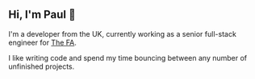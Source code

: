 ## Hi, I'm Paul 👋

I'm a developer from the UK, currently working as a senior full-stack engineer for <a href="https://thefa.com">The FA</a>.

I like writing code and spend my time bouncing between any number of unfinished projects.
